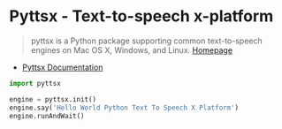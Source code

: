 # Pyttsx - Text-to-speech x-platform

> pyttsx is a Python package supporting common text-to-speech engines on Mac OS X, Windows, and Linux. [Homepage](https://pypi.python.org/pypi/pyttsx)

- [Pyttsx Documentation](http://pyttsx.readthedocs.io/en/latest/)

```python
import pyttsx

engine = pyttsx.init()
engine.say('Hello World Python Text To Speech X Platform')
engine.runAndWait()
```